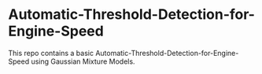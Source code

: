 # Automatic-Threshold-Detection-for-Engine-Speed
This repo contains a basic Automatic-Threshold-Detection-for-Engine-Speed using Gaussian Mixture Models.
